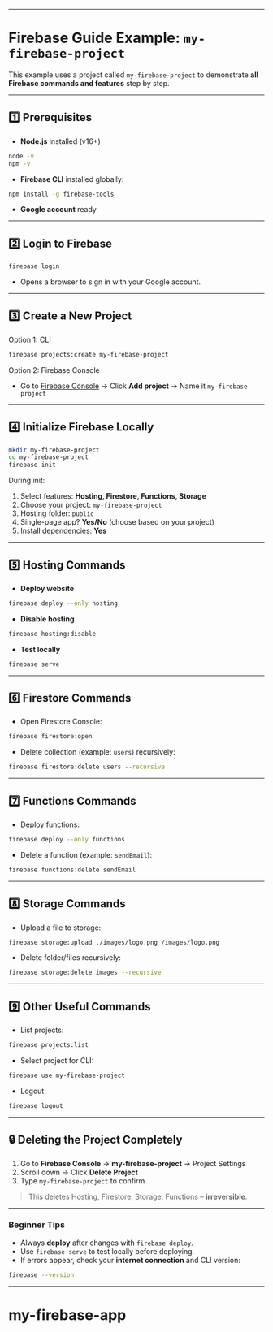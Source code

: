 
---

# Firebase Guide Example: `my-firebase-project`

This example uses a project called `my-firebase-project` to demonstrate **all Firebase commands and features** step by step.

---

## 1️⃣ Prerequisites

* **Node.js** installed (v16+)

```bash
node -v
npm -v
```

* **Firebase CLI** installed globally:

```bash
npm install -g firebase-tools
```

* **Google account** ready

---

## 2️⃣ Login to Firebase

```bash
firebase login
```

* Opens a browser to sign in with your Google account.

---

## 3️⃣ Create a New Project

Option 1: CLI

```bash
firebase projects:create my-firebase-project
```

Option 2: Firebase Console

* Go to [Firebase Console](https://console.firebase.google.com/) → Click **Add project** → Name it `my-firebase-project`

---

## 4️⃣ Initialize Firebase Locally

```bash
mkdir my-firebase-project
cd my-firebase-project
firebase init
```

During init:

1. Select features: **Hosting, Firestore, Functions, Storage**
2. Choose your project: `my-firebase-project`
3. Hosting folder: `public`
4. Single-page app? **Yes/No** (choose based on your project)
5. Install dependencies: **Yes**

---

## 5️⃣ Hosting Commands

* **Deploy website**

```bash
firebase deploy --only hosting
```

* **Disable hosting**

```bash
firebase hosting:disable
```

* **Test locally**

```bash
firebase serve
```

---

## 6️⃣ Firestore Commands

* Open Firestore Console:

```bash
firebase firestore:open
```

* Delete collection (example: `users`) recursively:

```bash
firebase firestore:delete users --recursive
```

---

## 7️⃣ Functions Commands

* Deploy functions:

```bash
firebase deploy --only functions
```

* Delete a function (example: `sendEmail`):

```bash
firebase functions:delete sendEmail
```

---

## 8️⃣ Storage Commands

* Upload a file to storage:

```bash
firebase storage:upload ./images/logo.png /images/logo.png
```

* Delete folder/files recursively:

```bash
firebase storage:delete images --recursive
```

---

## 9️⃣ Other Useful Commands

* List projects:

```bash
firebase projects:list
```

* Select project for CLI:

```bash
firebase use my-firebase-project
```

* Logout:

```bash
firebase logout
```

---

## 🔒 Deleting the Project Completely

1. Go to **Firebase Console** → **my-firebase-project** → Project Settings
2. Scroll down → Click **Delete Project**
3. Type `my-firebase-project` to confirm

> This deletes Hosting, Firestore, Storage, Functions – **irreversible**.

---

### Beginner Tips

* Always **deploy** after changes with `firebase deploy`.
* Use `firebase serve` to test locally before deploying.
* If errors appear, check your **internet connection** and CLI version:

```bash
firebase --version
```

---


# my-firebase-app
